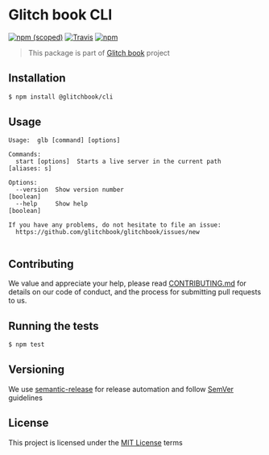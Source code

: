 # Glitch book CLI

[![npm (scoped)](https://img.shields.io/npm/v/@glitchbook/cli.svg?style=flat-square)]()
[![Travis](https://img.shields.io/travis/glitchbook/glitchbook.svg?style=flat-square)]()
[![npm](https://img.shields.io/npm/l/@glitchbook/cli.svg?style=flat-square)]()

> This package is part of [Glitch book](https://github.com/glitchbook) project


## Installation

```sh
$ npm install @glitchbook/cli
```

## Usage

```
Usage:  glb [command] [options]

Commands:
  start [options]  Starts a live server in the current path         [aliases: s]

Options:
  --version  Show version number                                       [boolean]
  --help     Show help                                                 [boolean]

If you have any problems, do not hesitate to file an issue:
  https://github.com/glitchbook/glitchbook/issues/new


```

## Contributing

We value and appreciate your help, please read [CONTRIBUTING.md](../../CONTRIBUTING.md) for details on our code of conduct, and the process for submitting pull requests to us.

## Running the tests

```sh
$ npm test
```

## Versioning

We use [semantic-release](https://github.com/semantic-release/semantic-release) for release automation and follow [SemVer](http://semver.org/) guidelines

## License

This project is licensed under the [MIT License](./LICENSE) terms
